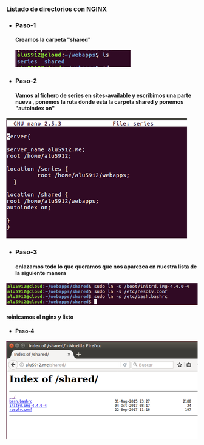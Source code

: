 ### Listado de directorios con NGINX

* ### Paso-1
    #### Creamos la carpeta "shared"

    ![imagen](./IMG/mkdirshared.png)

* ### Paso-2
    #### Vamos al fichero de series en sites-available y escribimos una parte nueva , ponemos la ruta donde esta la carpeta shared y ponemos "autoindex on"
![imagen](./IMG/confseries.png)

* ### Paso-3
  #### enlazamos todo lo que queramos que nos aparezca en nuestra lista de la siguiente manera

![imagen](./IMG/enlacessimb.png)

 #### reinicamos el nginx y listo

  * #### Paso-4

   ![imagen](./IMG/shared.png)
